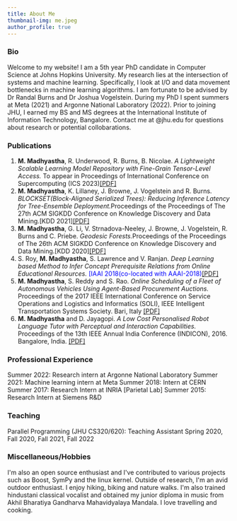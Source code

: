 ```yaml
---
title: About Me
thumbnail-img: me.jpeg
author_profile: true
---
```


### Bio 
Welcome to my website!  I am a 5th year PhD candidate in Computer Science at Johns Hopkins University. My research lies at the intersection of systems and machine learning. Specifically, I look at I/O and data movement bottlenecks in machine learning algorithms. I am fortunate to be advised by Dr Randal Burns and Dr Joshua Vogelstein. During my PhD I spent summers at Meta (2021) and Argonne National Laboratory (2022). Prior to joining JHU, I earned my BS and MS degrees at the International Institute of Information Technology, Bangalore. Contact me at <firstname>@jhu.edu for questions about research or potential collobarations. 
  
### Publications
<ol>
        <li><b>M. Madhyastha</b>, R. Underwood, R. Burns, B. Nicolae. <i> A Lightweight Scalable Learning Model Repository with Fine-Grain Tensor-Level Access.</i> To appear in
Proceedings of International Conference on Supercomputing (ICS 2023)<a href="https://drive.google.com/file/d/1OWHNll-Gq1OrXRgHdTtePaYDxbHd51ud/view?usp=sharing" target="_blank">[PDF]   </a></li>
        <li><b>M. Madhyastha</b>, K. Lillaney, J. Browne, J. Vogelstein and R. Burns. <i> BLOCKSET(Block-Aligned Serialized Trees): Reducing Inference Latency for Tree-Ensemble
        Deployment.</i>Proceedings of the Proceedings of The 27th ACM SIGKDD Conference on Knowledge Discovery and Data Mining.[KDD 2021]<a href="https://dl.acm.org/doi/pdf/10.1145/3447548.3467368" target="_blank">[PDF]</a></li>
        <li><b>M. Madhyastha</b>, G. Li, V. Strnadova-Neeley, J. Browne, J. Vogelstein, R. Burns and C. Priebe. <i> Geodesic Forests.</i>Proceedings of the Proceedings of The 26th ACM SIGKDD Conference on Knowledge Discovery and Data Mining.[KDD 2020]<a href="https://dl.acm.org/doi/pdf/10.1145/3394486.3403094" target="_blank">[PDF]</a></li>
        <li>S. Roy, <b>M. Madhyastha</b>, S. Lawrence and V. Ranjan. <i>Deep Learning based Method to Infer
                Concept Prerequisite Relations from Online Educational Resources.</i>
        <font color="blue">[IAAI 2018(co-located with AAAI-2018)</font><a href="https://drive.google.com/open?id=0B8-GCgt57VdldzdQMk9wQlhObjQ" target="_blank">[PDF]</a></li>
        <li><b>M. Madhyastha</b>, S. Reddy and S. Rao.<i> Online Scheduling of a Fleet of Autonomous
                Vehicles Using Agent-Based Procurement Auctions.</i>
        Proceedings of the 2017 IEEE International
        Conference on Service Operations and Logistics and Informatics (SOLI), IEEE Intelligent Transportation
        Systems Society. Bari, Italy <a href="https://drive.google.com/open?id=0B8-GCgt57VdlX2dYbVU4ajlPWkk" target="_blank">[PDF]</a></li>
        <li><b>M. Madhyastha</b> and D. Jayagopi.<i> A Low Cost Personalised Robot Language Tutor with Perceptual and Interaction
              Capabilities.</i> Proceedings of the 13th IEEE Annual
              India Conference (INDICON), 2016. Bangalore, India. <a href="https://drive.google.com/open?id=0B8-GCgt57VdlQ0Yzc1R5M2hGS2s" target="_blank">[PDF]</a> </li>
</ol>


### Professional Experience
Summer 2022: Research intern at Argonne National Laboratory
Summer 2021: Machine learning intern at Meta
Summer 2018: Intern at CERN
Summer 2017: Research Intern at INRIA [Parietal Lab]
Summer 2015: Research Intern at Siemens R&D

### Teaching
Parallel Programming  (JHU CS320/620): Teaching Assistant Spring 2020, Fall 2020, Fall 2021, Fall 2022

### Miscellaneous/Hobbies
I'm also an open source enthusiast and I've contributed to various projects such as Boost, SymPy and the linux kernel.
Outside of research, I'm an avid outdoor enthusiast. I enjoy hiking, biking and nature walks. I'm also trained hindustani classical vocalist and obtained my junior diploma in music from Akhil Bharatiya Gandharva Mahavidyalaya Mandala. I love travelling and cooking.  
